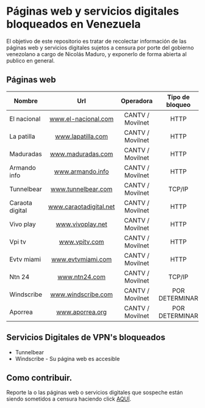 # Páginas web y servicios digitales bloqueados en Venezuela

El objetivo de este repositorio es tratar de recolectar información de las páginas web y servicios digitales sujetos a censura por porte del gobierno venezolano a cargo de Nicolás Maduro, y exponerlo de forma abierta al publico en general.

## Páginas web

| Nombre          | Url                    | Operadora        |Tipo de bloqueo  | Status  |
| --------------- |:----------------------:|:----------------:|:---------------:| :------:|
| El nacional     | www.el-nacional.com    | CANTV / Movilnet | HTTP            | Activo  |
| La patilla      | www.lapatilla.com      | CANTV / Movilnet | HTTP            | Activo  |
| Maduradas       | www.maduradas.com      | CANTV / Movilnet | HTTP            | Activo  |
| Armando info    | www.armando.info       | CANTV / Movilnet | HTTP            | Activo  |
| Tunnelbear      | www.tunnelbear.com     | CANTV / Movilnet | TCP/IP          | Activo  |
| Caraota digital | www.caraotadigital.net | CANTV / Movilnet | HTTP            | Activo  |
| Vivo play       | www.vivoplay.net       | CANTV / Movilnet | HTTP            | Activo  |
| Vpi tv          | www.vpitv.com          | CANTV / Movilnet | HTTP            | Activo  |
| Evtv miami      | www.evtvmiami.com      | CANTV / Movilnet | HTTP            | Activo  |
| Ntn 24          | www.ntn24.com          | CANTV / Movilnet | TCP/IP          | Activo  |
| Windscribe      | www.windscribe.com     | CANTV / Movilnet | POR DETERMINAR  | Activo  |
| Aporrea         | www.aporrea.org        | CANTV / Movilnet | POR DETERMINAR  | Activo  |

## Servicios Digitales de VPN's bloqueados

- Tunnelbear
- Windscribe - Su página web es accesible

## Como contribuir.

Reporte la o las páginas web o servicios digitales que sospeche están siendo sometidos a censura haciendo click [AQUÍ](https://github.com/leninalbertolp/webblockedvzla/issues/new).
